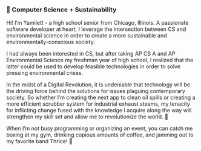 
<!--
**yyestrada-re/yyestrada-re** is a ✨ _special_ ✨ repository because its `README.md` (this file) appears on your GitHub profile.-->
### 🌿 Computer Science + Sustainability

Hi! I’m Yamilett - a high school senior from Chicago, Illinois. A passionate software developer at heart, I leverage the intersection between CS and environmental science in order to create a more sustainable and environmentally-conscious society.

I had always been interested in CS, but after taking AP CS A and AP Environmental Science my freshman year of high school, I realized that the latter could be used to develop feasible technologies in order to solve pressing environmental crises. 

In the midst of a Digital Revolution, it is undeniable that technology will be the driving force behind the solutions for issues plaguing contemporary society. So whether I’m creating the next app to clean oil spills or creating a more efficient scrubber system for industrial exhaust steams, my tenacity for inflicting change fused with the knowledge I acquire along the way will strengthen my skill set and allow me to revolutionize the world. 🚀

When I’m not busy programming or organizing an event, you can catch me boxing at my gym, drinking copious amounts of coffee, and jamming out to my favorite band Thrice! 💃
